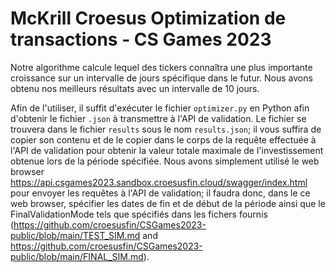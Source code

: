 # McKrill Croesus Optimization de transactions - CS Games 2023

Notre algorithme calcule lequel des tickers connaîtra une plus importante croissance sur un intervalle de jours spécifique dans le futur. Nous avons obtenu nos meilleurs résultats avec un intervalle de 10 jours.

Afin de l'utiliser, il suffit d'exécuter le fichier `optimizer.py` en Python afin d'obtenir le fichier `.json` à transmettre à l'API de validation. Le fichier se trouvera dans le fichier `results` sous le nom `results.json`; il vous suffira de copier son contenu et de le copier dans le corps de la requête effectuée à l'API de validation pour obtenir la valeur totale maximale de l'investissement obtenue lors de la période spécifiée. Nous avons simplement utilisé le web browser https://api.csgames2023.sandbox.croesusfin.cloud/swagger/index.html pour envoyer les requêtes à l'API de validation; il faudra donc, dans le ce web browser, spécifier les dates de fin et de début de la période ainsi que le FinalValidationMode tels que spécifiés dans les fichers fournis (https://github.com/croesusfin/CSGames2023-public/blob/main/TEST_SIM.md and https://github.com/croesusfin/CSGames2023-public/blob/main/FINAL_SIM.md).
